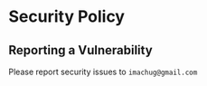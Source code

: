 # Security Policy

## Reporting a Vulnerability

Please report security issues to `imachug@gmail.com`